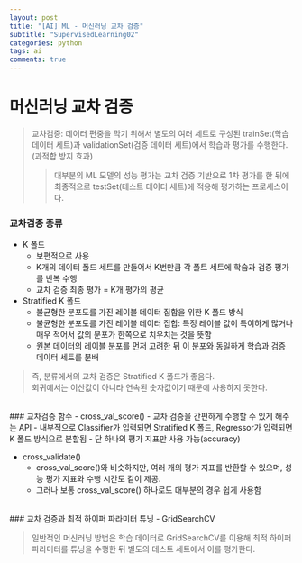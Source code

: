 ```yaml
---
layout: post
title: "[AI] ML - 머신러닝 교차 검증"
subtitle: "SupervisedLearning02"
categories: python
tags: ai
comments: true
---
```

# 머신러닝 교차 검증
> 교차검증: 데이터 편중을 막기 위해서 별도의 여러 세트로 구성된 trainSet(학습 데이터 세트)과 validationSet(검증 데이터 세트)에서 학습과 평가를 수행한다. (과적합 방지 효과)
>> 대부분의 ML 모델의 성능 평가는 교차 검증 기반으로 1차 평가를 한 뒤에 최종적으로 testSet(테스트 데이터 세트)에 적용해 평가하는 프로세스이다.

### 교차검증 종류
- K 폴드
    - 보편적으로 사용
    - K개의 데이터 폴드 세트를 만들어서 K번만큼 각 폴트 세트에 학습과 검증 평가를 반복 수행
    - 교차 검증 최종 평가 = K개 평가의 평균
- Stratified K 폴드
    - 불균형한 분포도를 가진 레이블 데이터 집합을 위한 K 폴드 방식
    - 불균형한 분포도를 가진 레이블 데이터 집합: 특정 레이블 값이 특이하게 많거나 매우 적어서 값의 분포가 한쪽으로 치우치는 것을 뜻함
    - 원본 데이터의 레이블 분포를 먼저 고려한 뒤 이 분포와 동일하게 학습과 검증 데이터 세트를 분배

> 즉, 분류에서의 교차 검증은 Stratified K 폴드가 좋음다.<br>회귀에서는 이산값이 아니라 연속된 숫자값이기 때문에 사용하지 못한다.
<br>
### 교차검증 함수
- cross_val_score()
    - 교차 검증을 간편하게 수행할 수 있게 해주는 API
    - 내부적으로 Classifier가 입력되면 Stratified K 폴드, Regressor가 입력되면 K 폴드 방식으로 분할됨
    - 단 하나의 평가 지표만 사용 가능(accuracy)

- cross_validate()
    - cross_val_score()와 비슷하지만, 여러 개의 평가 지표를 반환할 수 있으며, 성능 평가 지표와 수행 시간도 같이 제공.
    - 그러나 보통 cross_val_score() 하나로도 대부분의 경우 쉽게 사용함
<br>
### 교차 검증과 최적 하이퍼 파라미터 튜닝
- GridSearchCV

> 일반적인 머신러닝 방법은 학습 데이터로 GridSearchCV를 이용해 최적 하이퍼 파라미터를 튜닝을 수행한 뒤 별도의 테스트 세트에서 이를 평가한다.

